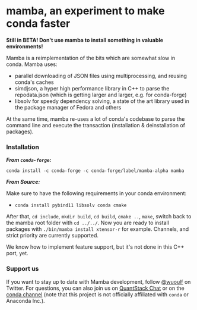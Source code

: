 # mamba, an experiment to make conda faster

**Still in BETA! Don't use mamba to install something in valuable environments!** 

Mamba is a reimplementation of the bits which are somewhat slow in conda. Mamba uses:

- parallel downloading of JSON files using multiprocessing, and reusing conda's caches
- simdjson, a hyper high performance library in C++ to parse the repodata.json (which is getting larger and larger, e.g. for conda-forge)
- libsolv for speedy dependency solving, a state of the art library used in the package manager of Fedora and others

At the same time, mamba re-uses a lot of conda's codebase to parse the command line and execute the transaction (installation & deinstallation of packages).

### Installation

***From `conda-forge`:***
```
conda install -c conda-forge -c conda-forge/label/mamba-alpha mamba
```

***From Source:***

Make sure to have the following requirements in your conda environment:

- `conda install pybind11 libsolv conda cmake`


After that, `cd include`, `mkdir build`, `cd build`, `cmake ..`, `make`, switch back to the mamba root folder with `cd ../../`.
Now you are ready to install packages with `./bin/mamba install xtensor-r` for example.
Channels, and strict priority are currently supported.

We know how to implement feature support, but it's not done in this C++ port, yet.

### Support us

If you want to stay up to date with Mamba development, follow [@wuoulf](https://twitter.com/wuoulf) on Twitter.
For questions, you can also join us on [QuantStack Chat](https://gitter.im/QuantStack/Lobby) or on the [conda channel](https://gitter.im/conda/conda) (note that this project is not officially affiliated with `conda` or Anaconda Inc.).

